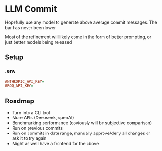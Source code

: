 # LLM Commit

Hopefully use any model to generate above average commit messages. The bar has never been lower

Most of the refinement will likely come in the form of better prompting, or just better models being released

## Setup

### .env

```ini
ANTHROPIC_API_KEY=
GROQ_API_KEY=
```

## Roadmap

- Turn into a CLI tool
- More APIs (Deepseek, openAI)
- Benchmarking performance (obviously will be subjective comparison)
- Run on previous commits
- Run on commits in date range, manually approve/deny all changes or ask it to try again
- Might as well have a frontend for the above
